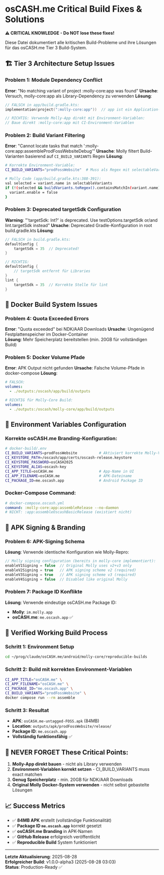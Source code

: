 # osCASH.me Critical Build Fixes & Solutions

**⚠️ CRITICAL KNOWLEDGE - Do NOT lose these fixes!**

Diese Datei dokumentiert alle kritischen Build-Probleme und ihre Lösungen für das osCASH.me Tier 3 Build-System.

## 🏗️ Tier 3 Architecture Setup Issues

### Problem 1: Module Dependency Conflict
**Error**: "No matching variant of project :molly-core:app was found"
**Ursache**: Versuch, molly-core:app als Library-Dependency zu verwenden
**Lösung**: 
```kotlin
// FALSCH in app/build.gradle.kts:
implementation(project(":molly-core:app"))  // app ist ein Application-Modul!

// RICHTIG: Verwende Molly-App direkt mit Environment-Variablen:
// Baue direkt :molly-core:app mit CI-Environment-Variablen
```

### Problem 2: Build Variant Filtering 
**Error**: "Cannot locate tasks that match ':molly-core:app:assembleProdFossWebsiteDebug'"
**Ursache**: Molly filtert Build-Varianten basierend auf `CI_BUILD_VARIANTS` Regex
**Lösung**:
```bash
# Korrekte Environment-Variable:
CI_BUILD_VARIANTS="prodFossWebsite"  # Muss als Regex mit selectableVariants matchen

# Molly Code (app/build.gradle.kts:388-391):
val selected = variant.name in selectableVariants
if (!(selected && buildVariants.toRegex().containsMatchIn(variant.name))) {
  variant.enable = false
}
```

### Problem 3: Deprecated targetSdk Configuration
**Warning**: "'targetSdk: Int?' is deprecated. Use testOptions.targetSdk or/and lint.targetSdk instead"
**Ursache**: Deprecated Gradle-Konfiguration in root build.gradle.kts
**Lösung**:
```kotlin
// FALSCH in build.gradle.kts:
defaultConfig {
    targetSdk = 35  // Deprecated!
}

// RICHTIG:
defaultConfig {
    // targetSdk entfernt für Libraries
}
lint {
    targetSdk = 35  // Korrekte Stelle für lint
}
```

## 🐳 Docker Build System Issues

### Problem 4: Quota Exceeded Errors
**Error**: "Quota exceeded" bei NDK/AAR Downloads
**Ursache**: Ungenügend Festplattenspeicher im Docker-Container  
**Lösung**: Mehr Speicherplatz bereitstellen (min. 20GB für vollständigen Build)

### Problem 5: Docker Volume Pfade
**Error**: APK Output nicht gefunden
**Ursache**: Falsche Volume-Pfade in docker-compose
**Lösung**:
```yaml
# FALSCH:
volumes:
  - ./outputs:/oscash/app/build/outputs

# RICHTIG für Molly-Core Build:
volumes:
  - ./outputs:/oscash/molly-core/app/build/outputs
```

## 🎯 Environment Variables Configuration

### Korrekte osCASH.me Branding-Konfiguration:
```bash
# docker-build/.env
CI_BUILD_VARIANTS=prodFossWebsite          # Aktiviert korrekte Molly-Variante
CI_KEYSTORE_PATH=/oscash/app/certs/oscash-release.keystore
CI_KEYSTORE_PASSWORD=osCASH2025
CI_KEYSTORE_ALIAS=oscash-key
CI_APP_TITLE=osCASH.me                     # App-Name in UI
CI_APP_FILENAME=osCASH.me                  # APK-Dateiname
CI_PACKAGE_ID=me.oscash.app                # Android Package ID
```

### Docker-Compose Command:
```yaml
# docker-compose.oscash.yml
command: :molly-core:app:assembleRelease --no-daemon
# NICHT: :app:assembleOscashBasicRelease (existiert nicht)
```

## 📱 APK Signing & Branding

### Problem 6: APK-Signing Schema
**Lösung**: Verwende identische Konfiguration wie Molly-Repro:
```kotlin
// Molly signing configuration (bereits in molly-core implementiert):
enableV1Signing = false  // Original Molly uses v2+v3 only
enableV2Signing = true   // APK signing scheme v2 (required)
enableV3Signing = true   // APK signing scheme v3 (required) 
enableV4Signing = false  // Disabled like original Molly
```

### Problem 7: Package ID Konflikte
**Lösung**: Verwende eindeutige osCASH.me Package ID:
- **Molly**: `im.molly.app`
- **osCASH.me**: `me.oscash.app` ✅

## 🔧 Verified Working Build Process

### Schritt 1: Environment Setup
```bash
cd ~/prog/claude/osCASH.me/android/molly-core/reproducible-builds
```

### Schritt 2: Build mit korrekten Environment-Variablen
```bash
CI_APP_TITLE="osCASH.me" \
CI_APP_FILENAME="osCASH.me" \
CI_PACKAGE_ID="me.oscash.app" \
CI_BUILD_VARIANTS="prodFossWebsite" \
docker compose run --rm assemble
```

### Schritt 3: Resultat
- **APK**: `osCASH.me-untagged-FOSS.apk` (84MB)
- **Location**: `outputs/apk/prodFossWebsite/release/`
- **Package ID**: `me.oscash.app`
- **Vollständig funktionsfähig** ✅

## 🚨 NEVER FORGET These Critical Points:

1. **Molly-App direkt bauen** - nicht als Library verwenden
2. **Environment-Variablen korrekt setzen** - CI_BUILD_VARIANTS muss exact matchen  
3. **Genug Speicherplatz** - min. 20GB für NDK/AAR Downloads
4. **Original Molly Docker-System verwenden** - nicht selbst gebastelte Lösungen

## 📈 Success Metrics

- ✅ **84MB APK** erstellt (vollständige Funktionalität)
- ✅ **Package ID `me.oscash.app`** korrekt gesetzt
- ✅ **osCASH.me Branding** in APK-Namen
- ✅ **GitHub Release** erfolgreich veröffentlicht
- ✅ **Reproducible Build** System funktioniert

---

**Letzte Aktualisierung**: 2025-08-28  
**Erfolgreicher Build**: v1.0.0-alpha3 (2025-08-28 03:03)  
**Status**: Production-Ready ✅